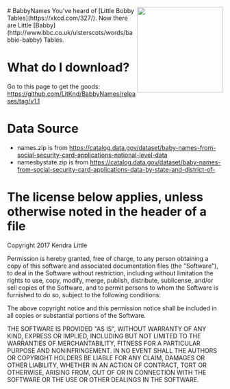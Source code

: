 <img src="https://cloud.githubusercontent.com/assets/1623675/23083302/e627a184-f511-11e6-9d9f-8d1ec5789156.png" width="200" align="right">
# BabbyNames
You've heard of [Little Bobby Tables](https://xkcd.com/327/). Now there are Little [Babby](http://www.bbc.co.uk/ulsterscots/words/babbie-babby) Tables.

# What do I download?
Go to this page to get the goods: https://github.com/LitKnd/BabbyNames/releases/tag/v1.1

# Data Source
* names.zip is from https://catalog.data.gov/dataset/baby-names-from-social-security-card-applications-national-level-data
* namesbystate.zip is from https://catalog.data.gov/dataset/baby-names-from-social-security-card-applications-data-by-state-and-district-of-

# The license below applies, unless otherwise noted in the header of a file
Copyright 2017 Kendra Little

Permission is hereby granted, free of charge, to any person obtaining a copy of this software and associated documentation files (the "Software"), to deal in the Software without restriction, including without limitation the rights to use, copy, modify, merge, publish, distribute, sublicense, and/or sell copies of the Software, and to permit persons to whom the Software is furnished to do so, subject to the following conditions:

The above copyright notice and this permission notice shall be included in all copies or substantial portions of the Software.

THE SOFTWARE IS PROVIDED "AS IS", WITHOUT WARRANTY OF ANY KIND, EXPRESS OR IMPLIED, INCLUDING BUT NOT LIMITED TO THE WARRANTIES OF MERCHANTABILITY, FITNESS FOR A PARTICULAR PURPOSE AND NONINFRINGEMENT. IN NO EVENT SHALL THE AUTHORS OR COPYRIGHT HOLDERS BE LIABLE FOR ANY CLAIM, DAMAGES OR OTHER LIABILITY, WHETHER IN AN ACTION OF CONTRACT, TORT OR OTHERWISE, ARISING FROM, OUT OF OR IN CONNECTION WITH THE SOFTWARE OR THE USE OR OTHER DEALINGS IN THE SOFTWARE.
